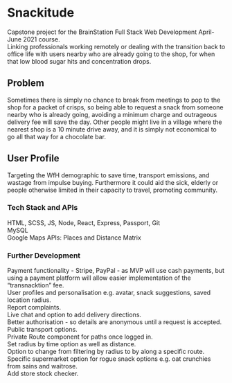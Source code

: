 # Snackitude

Capstone project for the BrainStation Full Stack Web Development April-June 2021 course.  
Linking professionals working remotely or dealing with the transition back to office life with users nearby who are already going to the shop, for when that low blood sugar hits and concentration drops.  

## Problem

Sometimes there is simply no chance to break from meetings to pop to the shop for a packet of crisps, so being able to request a snack from someone nearby who is already going, avoiding a minimum charge and outrageous delivery fee will save the day. Other people might live in a village where the nearest shop is a 10 minute drive away, and it is simply not economical to go all that way for a chocolate bar.  

## User Profile

Targeting the WfH demographic to save time, transport emissions, and wastage from impulse buying. Furthermore it could aid the sick, elderly or people otherwise limited in their capacity to travel, promoting community.  

### Tech Stack and APIs

HTML, SCSS, JS, Node, React, Express, Passport, Git  
MySQL  
Google Maps APIs: Places and Distance Matrix  

### Further Development

Payment functionality - Stripe, PayPal - as MVP will use cash payments, but using a payment platform will allow easier implementation of the “transnacktion” fee.   
User profiles and personalisation e.g. avatar, snack suggestions, saved location radius.  
Report complaints.  
Live chat and option to add delivery directions.  
Better authorisation - so details are anonymous until a request is accepted.  
Public transport options.  
Private Route component for paths once logged in.  
Set radius by time option as well as distance.  
Option to change from filtering by radius to by along a specific route.  
Specific supermarket option for rogue snack options e.g. oat crunchies from sains and waitrose.  
Add store stock checker.  
